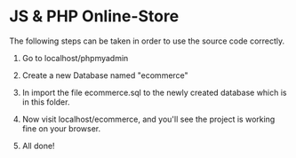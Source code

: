 # JS & PHP Online-Store

The following steps can be taken in order to use the source code correctly. 

1) Go to localhost/phpmyadmin

2) Create a new Database named "ecommerce" 

3) In import the file ecommerce.sql to the newly created database which is in this folder.

4) Now visit localhost/ecommerce, and you'll see the project is working fine on your browser. 

5) All done! 
